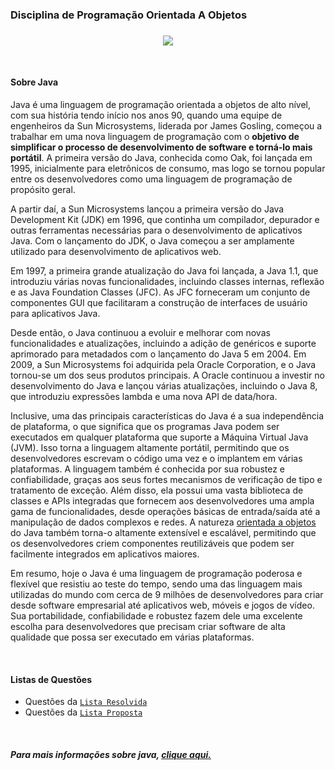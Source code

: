 ### Disciplina de Programação Orientada A Objetos <h3>

<!--Text Gif Code--> 
 <p align="center">
  <a href="https://github.com/DenverCoder1/readme-typing-svg"><img src="https://readme-typing-svg.herokuapp.com?font=Time+New+Roman&color=DeepSkyBlue&size=15&center=true&vCenter=true&width=800&height=200&lines=Esse+repósitorio+apresenta+a+resolução+de+exercicíos+da+disciplina+de+POO.;"></a>
</p>

<br/>

<h4> Sobre Java </h4>

<div> 
 <p> Java é uma linguagem de programação orientada a objetos de alto nível, com sua história tendo início nos anos 90, quando uma equipe de engenheiros da Sun Microsystems, liderada por James Gosling, começou a trabalhar em uma nova linguagem de programação com o <b>objetivo de simplificar o processo de desenvolvimento de software e torná-lo mais portátil</b>. A primeira versão do Java, conhecida como Oak, foi lançada em 1995, inicialmente para eletrônicos de consumo, mas logo se tornou popular entre os desenvolvedores como uma linguagem de programação de propósito geral.

A partir daí, a Sun Microsystems lançou a primeira versão do Java Development Kit (JDK) em 1996, que continha um compilador, depurador e outras ferramentas necessárias para o desenvolvimento de aplicativos Java. Com o lançamento do JDK, o Java começou a ser amplamente utilizado para desenvolvimento de aplicativos web.

Em 1997, a primeira grande atualização do Java foi lançada, a Java 1.1, que introduziu várias novas funcionalidades, incluindo classes internas, reflexão e as Java Foundation Classes (JFC). As JFC forneceram um conjunto de componentes GUI que facilitaram a construção de interfaces de usuário para aplicativos Java.

Desde então, o Java continuou a evoluir e melhorar com novas funcionalidades e atualizações, incluindo a adição de genéricos e suporte aprimorado para metadados com o lançamento do Java 5 em 2004. Em 2009, a Sun Microsystems foi adquirida pela Oracle Corporation, e o Java tornou-se um dos seus produtos principais. A Oracle continuou a investir no desenvolvimento do Java e lançou várias atualizações, incluindo o Java 8, que introduziu expressões lambda e uma nova API de data/hora.

Inclusive, uma das principais características do Java é a sua independência de plataforma, o que significa que os programas Java podem ser executados em qualquer plataforma que suporte a Máquina Virtual Java (JVM). Isso torna a linguagem altamente portátil, permitindo que os desenvolvedores escrevam o código uma vez e o implantem em várias plataformas. A linguagem também é conhecida por sua robustez e confiabilidade, graças aos seus fortes mecanismos de verificação de tipo e tratamento de exceção. Além disso, ela possui uma vasta biblioteca de classes e APIs integradas que fornecem aos desenvolvedores uma ampla gama de funcionalidades, desde operações básicas de entrada/saída até a manipulação de dados complexos e redes. A natureza <a href= "https://www.alura.com.br/artigos/poo-programacao-orientada-a-objetos" > orientada a objetos </a> do Java também torna-o altamente extensível e escalável, permitindo que os desenvolvedores criem componentes reutilizáveis que podem ser facilmente integrados em aplicativos maiores.

Em resumo, hoje o Java é uma linguagem de programação poderosa e flexível que resistiu ao teste do tempo, sendo uma das linguagem mais utilizadas do mundo com cerca de 9 milhões de desenvolvedores para criar desde software empresarial até aplicativos web, móveis e jogos de vídeo. Sua portabilidade, confiabilidade e robustez fazem dele uma excelente escolha para desenvolvedores que precisam criar software de alta qualidade que possa ser executado em várias plataformas. </p>

</div>
 
 <br/>
 
 <h4> Listas de Questões </h4>
 
- Questões da [`Lista Resolvida`](https://github.com/thalitaasuzy/disciplinaPOO/tree/main/listaResolvida "Lista com Questôes Resolvidas") 
- Questões da [`Lista Proposta`](https://github.com/thalitaasuzy/disciplinaPOO/tree/main/listaProposta "Lista com Questões Propostas") 

 <br/>
 
 <h5>  Para mais informações sobre java, <a href="java.com/en/download/help/whatis_java.html" > clique aqui. </a> </h5>
 

<!-- [COMENTÁRIO]: Thalita+Suzy+e+Guilherme+Freitas; --> 
